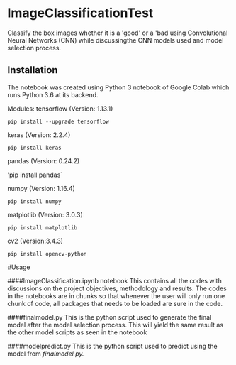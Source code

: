 # ImageClassificationTest

Classify the box images whether it is a 'good' or a 'bad'using Convolutional Neural Networks (CNN) while discussingthe CNN models used and model selection process.

## Installation

The notebook was created using Python 3 notebook of Google Colab which runs Python 3.6 at its backend.

Modules:
tensorflow (Version: 1.13.1)

`pip install --upgrade tensorflow`

keras (Version: 2.2.4)

`pip install keras`

pandas (Version: 0.24.2)

'pip install pandas`

numpy (Version: 1.16.4)

`pip install numpy`

matplotlib (Version: 3.0.3)

`pip install matplotlib`

cv2 (Version:3.4.3)

`pip install opencv-python`


#Usage

####ImageClassification.ipynb notebook
This contains all the codes with discussions on the project objectives, methodology and results. The codes in the notebooks are in chunks so that whenever the user will only run one chunk of code, all packages that needs to be loaded are sure in the code.

####finalmodel.py 
This is the python script used to generate the final model after the model selection process. This will yield the same result as the other model scripts as seen in the notebook

####modelpredict.py 
This is the python script used to predict using the model from *finalmodel.py.*




